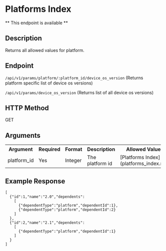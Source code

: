 # Platforms Index
** This endpoint is available **

## Description
Returns all allowed values for platform.

## Endpoint
`/api/v1/params/platform/:platform_id/device_os_version` (Returns platform specific list of device os versions)

`/api/v1/params/device_os_version` (Returns list of all device os versions)

## HTTP Method
GET

## Arguments
<table>
  <tr>
    <th>Argument</th>
    <th>Required</th>
    <th>Format</th>
    <th>Description</th>
    <th>Allowed Values</th>
  </tr>
  <tr>
    <td>platform_id</td>
    <td>Yes</td>
    <td>Integer</td>
    <td>The platform id</td>
    <td>[Platforms Index](platforms_index.md)</td>
  </tr>
</table>

## Example Response

```
[
  {"id":1,"name":"2.0","dependents":
    [
      {"dependentType":"platform","dependentId":1},
      {"dependentType":"platform","dependentId":2}
    ]
  },
  {"id":2,"name":"2.1","dependents":
    [
      {"dependentType":"platform","dependentId":1}
    ]
  }
]
```
